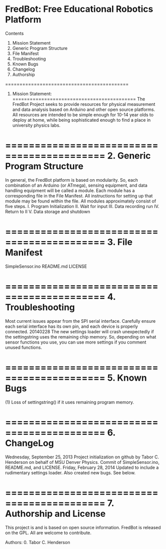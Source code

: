 FredBot: Free Educational Robotics Platform
===========================================
Contents
1. Mission Statement
2. Generic Program Structure
3. File Manifest
4. Troubleshooting
5. Known Bugs
6. Changelog
7. Authorship

===========================================
1. Mission Statement:
===========================================
The FredBot Project seeks to provide resources for physical measurement and data analysis based on Arduino and other open source platforms. All resources are intended to be simple enough for 10-14 year olds to deploy at home, while being sophisticated enough to find a place in university physics labs. 

===========================================
2. Generic Program Structure
===========================================
In general, the FredBot platform is based on modularity. So, each combination of an Arduino (or ATmega), sensing equipment, and data handling equipment will be called a module. Each module has a corresponding file in the File Manifest. All instructions for setting up that module may be found within the file. All modules approximately consist of five steps. 
I. Program Initialization
II. Wait for input
III. Data recording run
IV. Return to II
V. Data storage and shutdown

===========================================
3. File Manifest
===========================================
SimpleSensor.ino
README.md
LICENSE

===========================================
4. Troubleshooting
===========================================
Most current issues appear from the SPI serial interface. Carefully ensure each serial interface has its own pin, and each device is properly connected. 
20140228
The new settings loader will crash unexpectedly if the settingstring uses the remaining chip memory. So, depending on what sensor functions you use, you can use more settings if you comment unused functions.

===========================================
5. Known Bugs
===========================================
(1) Loss of settingstring() if it uses remaining program memory. 

===========================================
6. ChangeLog
===========================================
Wednesday, September 25, 2013
Project initialization on github by Tabor C. Henderson on behalf of MSU Denver Physics. Commit of SimpleSensor.ino, README.md, and LICENSE.
Friday, February 28, 2014
Updated to include a rudimentary settings loader. Also created new bugs. See below.

===========================================
7. Authorship and License
===========================================
This project is and is based on open source information. FredBot is released on the GPL. All are welcome to contribute.

Authors:
0. Tabor C. Henderson
